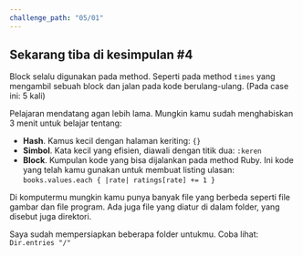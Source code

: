 ```yaml
---
challenge_path: "05/01"
---
```


## Sekarang tiba di kesimpulan \#4

Block selalu digunakan pada method. Seperti pada method `times` yang mengambil sebuah block dan jalan pada kode berulang-ulang. (Pada case ini: 5 kali)

Pelajaran mendatang agan lebih lama. Mungkin kamu sudah menghabiskan 3 menit untuk belajar tentang:

- **Hash**. Kamus kecil dengan halaman keriting: `{}`
- **Simbol**. Kata kecil yang efisien, diawali dengan titik dua: `:keren`
- **Block**. Kumpulan kode yang bisa dijalankan pada method Ruby. Ini kode yang telah kamu gunakan untuk membuat listing ulasan: `books.values.each { |rate| ratings[rate] += 1 }`

Di komputermu mungkin kamu punya banyak file yang berbeda seperti file gambar dan file program. Ada juga file yang diatur di dalam folder, yang disebut juga direktori.

Saya sudah mempersiapkan beberapa folder untukmu. Coba lihat: `Dir.entries "/"`